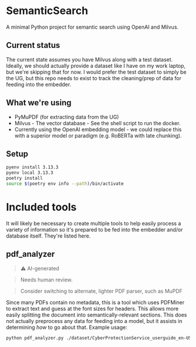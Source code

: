 # SemanticSearch

A minimal Python project for semantic search using OpenAI and Milvus.

## Current status
The current state assumes you have Milvus along with a test dataset.
Ideally, we should actually provide a dataset like I have on my work laptop, but
we're skipping that for now. I would prefer the test dataset to simply be the
UG, but this repo needs to exist to track the cleaning/prep of data for feeding
into the embedder.

## What we're using
* PyMuPDF (for extracting data from the UG)
* Milvus - The vector database - See the shell script to run the docker.
* Currently using the OpenAI embedding model - we could replace this with a
superior model or paradigm (e.g. RoBERTa with late chunking).

## Setup

```bash
pyenv install 3.13.3
pyenv local 3.13.3
poetry install
source $(poetry env info --path)/bin/activate
```

# Included tools
It will likely be necessary to create multiple tools to help easily process a
variety of information so it's prepared to be fed into the embedder and/or
database itself. They're listed here.

## pdf_analyzer
> ⚠️ AI-generated

> Needs human review. 

> Consider switching to alternate, lighter PDF parser, such as MuPDF

Since many PDFs contain no metadata, this is a tool which uses PDFMiner to
extract text and guess at the font sizes for headers. This allows more easily
splitting the document into semantically-relevant sections. This does not
actually preprocess any data for feeding into a model, but it assists in
determining *how* to go about that.
Example usage:
```bash
python pdf_analyzer.py ./dataset/CyberProtectionService_userguide_en-US.pdf
```

